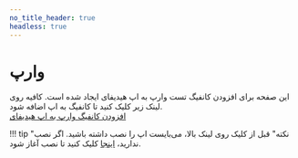 ```yaml
---
no_title_header: true
headless: true
---
```


# وارپ

 این صفحه برای افزودن کانفیگ تست وارپ به اپ هیدیفای ایجاد شده است. کافیه روی لینک زیر کلیک کنید تا کانفیگ به اپ اضافه شود. 
<br>
<a href="hiddify://import/https://raw.githubusercontent.com/hiddify/hiddify-app/refs/heads/main/test.configs/warp">افزودن کانفیگ وارپ به اپ هیدیفای</a>

!!! tip "نکته"
    قبل از کلیک روی لینک بالا، می‌بایست اپ را نصب داشته باشید. اگر نصب ندارید، [اینجا](https://app.hiddify.com) کلیک کنید تا نصب آغاز شود.
